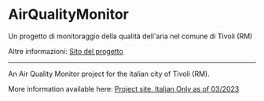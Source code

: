 # AirQualityMonitor

Un progetto di monitoraggio della qualità dell'aria nel comune di Tivoli (RM)

Altre informazioni:  [Sito del progetto](https://fabio53443.notion.site/Air-Quality-Monitor-4876c5825abc4e5c937d3a352a92bcf9)
***


An Air Quality Monitor project for the italian city of Tivoli (RM). 

More information available here: [Project site. Italian Only as of 03/2023](https://fabio53443.notion.site/Air-Quality-Monitor-4876c5825abc4e5c937d3a352a92bcf9)
